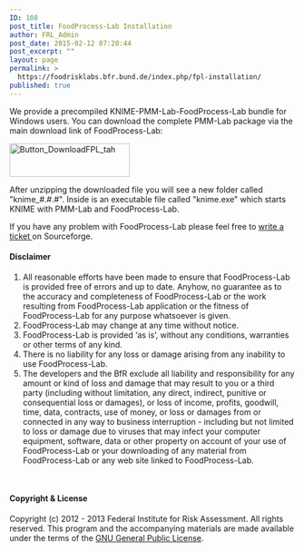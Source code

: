 ```yaml
---
ID: 108
post_title: FoodProcess-Lab Installation
author: FRL_Admin
post_date: 2015-02-12 07:20:44
post_excerpt: ""
layout: page
permalink: >
  https://foodrisklabs.bfr.bund.de/index.php/fpl-installation/
published: true
---
```

We provide a precompiled KNIME-PMM-Lab-FoodProcess-Lab bundle for Windows users. You can download the complete PMM-Lab package via the main download link of FoodProcess-Lab:

<a href="http://sourceforge.net/projects/foodprocesslab/files/latest/download?source=typ_redirect" target="_blank"><img class="aligncenter size-full wp-image-133" src="https://foodrisklabs.bfr.bund.de/wp-content/uploads/2015/03/Button_DownloadFPL_tah.png" alt="Button_DownloadFPL_tah" width="212" height="59" /></a>

After unzipping the downloaded file you will see a new folder called "knime_#.#.#". Inside is an executable file called "knime.exe" which starts KNIME with PMM-Lab and FoodProcess-Lab.

If you have any problem with FoodProcess-Lab please feel free to <a href="http://sourceforge.net/p/foodprocesslab/tickets/" target="_blank">write a ticket </a>on Sourceforge.
<h4 id="disclaimer">Disclaimer</h4>
<ol>
	<li>All reasonable efforts have been made to ensure that FoodProcess-Lab is provided free of errors and up to date. Anyhow, no guarantee as to the accuracy and completeness of FoodProcess-Lab or the work resulting from FoodProcess-Lab application or the fitness of FoodProcess-Lab for any purpose whatsoever is given.</li>
	<li>FoodProcess-Lab may change at any time without notice.</li>
	<li>FoodProcess-Lab is provided ‘as is’, without any conditions, warranties or other terms of any kind.</li>
	<li>There is no liability for any loss or damage arising from any inability to use FoodProcess-Lab.</li>
	<li>The developers and the BfR exclude all liability and responsibility for any amount or kind of loss and damage that may result to you or a third party (including without limitation, any direct, indirect, punitive or consequential loss or damages), or loss of income, profits, goodwill, time, data, contracts, use of money, or loss or damages from or connected in any way to business interruption - including but not limited to loss or damage due to viruses that may infect your computer equipment, software, data or other property on account of your use of FoodProcess-Lab or your downloading of any material from FoodProcess-Lab or any web site linked to FoodProcess-Lab.</li>
</ol>
&nbsp;
<h4 id="copyright-license">Copyright &amp; License</h4>
Copyright (c) 2012 - 2013 Federal Institute for Risk Assessment.
All rights reserved.
This program and the accompanying materials are made available under the terms of the <a class="" href="http://www.gnu.org/licenses/gpl-3.0.txt" rel="nofollow">GNU General Public License</a>.